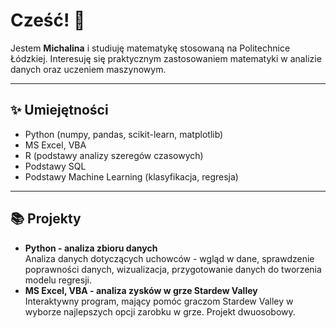 # Cześć! 👋

Jestem **Michalina** i studiuję matematykę stosowaną na Politechnice Łódzkiej. Interesuję się praktycznym zastosowaniem matematyki w analizie danych oraz uczeniem maszynowym.

---

## ✨ Umiejętności

- Python (numpy, pandas, scikit-learn, matplotlib)
- MS Excel, VBA
- R (podstawy analizy szeregów czasowych)
- Podstawy SQL
- Podstawy Machine Learning (klasyfikacja, regresja)

---

## 📚 Projekty

- **Python - analiza zbioru danych** <br>
 Analiza danych dotyczących uchowców - wgląd w dane, sprawdzenie poprawności danych, wizualizacja, przygotowanie danych do tworzenia modelu regresji.  
- **MS Excel, VBA - analiza zysków w grze Stardew Valley** <br>
Interaktywny program, mający pomóc graczom Stardew Valley w wyborze najlepszych opcji zarobku w grze. Projekt dwuosobowy.
